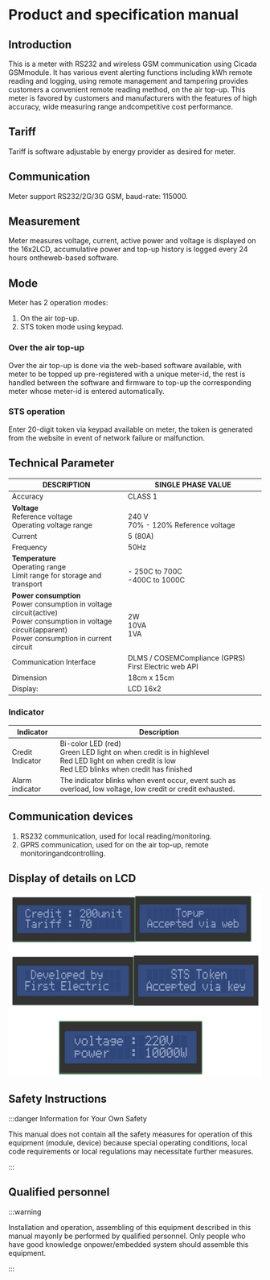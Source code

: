 # Product and specification manual

## Introduction

This is a meter with RS232 and wireless GSM communication using Cicada GSMmodule.
It has various event alerting functions including kWh remote reading and logging, using remote management and tampering provides customers a convenient remote reading method, on the air top-up.
This meter is favored by customers and manufacturers with the features of high accuracy, wide measuring range andcompetitive cost performance.

## Tariff

Tariff is software adjustable by energy provider as desired for meter.

## Communication

Meter support RS232/2G/3G GSM, baud-rate: 115000.

## Measurement

Meter measures voltage, current, active power and voltage is displayed on the 16x2LCD, accumulative power and top-up history is logged every 24 hours ontheweb-based software.

## Mode

Meter has 2 operation modes:

1. On the air top-up.
2. STS token mode using keypad.

### Over the air top-up

Over the air top-up is done via the web-based software available, with meter to be topped up pre-registered with a unique meter-id, the rest is handled between the software and firmware to top-up the corresponding meter whose meter-id is entered automatically.

### STS operation

Enter 20-digit token via keypad available on meter, the token is generated from the website in event of network failure or malfunction.

## Technical Parameter

<!-- prettier-ignore-start -->
| DESCRIPTION | SINGLE PHASE VALUE |
| -------- | -------- |
| Accuracy | CLASS 1 |
| **Voltage** <br> Reference voltage <br> Operating voltage range | <br> 240 V <br> 70% - 120% Reference voltage    |
| Current | 5 (80A) |
| Frequency | 50Hz |
| **Temperature** <br> Operating range <br> Limit range for storage and transport   | <br>                   - 250C to 700C <br> -400C to 1000C |
| **Power consumption** <br> Power consumption in voltage circuit(active) <br> Power consumption in voltage circuit(apparent) <br> Power consumption in current circuit | <br> 2W <br> 10VA <br> 1VA |
| Communication Interface | DLMS / COSEMCompliance (GPRS) First Electric web API |
| Dimension | 18cm x 15cm |
| Display: | LCD 16x2 |
<!-- prettier-ignore-end -->

### Indicator

| Indicator | Description |
| -- | -- |
| Credit Indicator | Bi-color LED (red) <br> Green LED light on when credit is in highlevel <br> Red LED light on when credit is low <br> Red LED blinks when credit has finished |
| Alarm indicator | The indicator blinks when event occur, event such as overload, low voltage, low credit or credit exhausted. |

## Communication devices

1. RS232 communication, used for local reading/monitoring.
2. GPRS communication, used for on the air top-up, remote monitoringandcontrolling.

## Display of details on LCD

![meter]('../../../assets/hardware/meter.png)

## Safety Instructions

:::danger Information for Your Own Safety

This manual does not contain all the safety measures for operation of this equipment
(module, device) because special operating conditions, local code requirements or
local regulations may necessitate further measures.

:::

## Qualified personnel

:::warning

Installation and operation, assembling of this equipment described in this manual mayonly be performed by qualified personnel. Only people who have good knowledge onpower/embedded system should assemble this equipment.

:::
